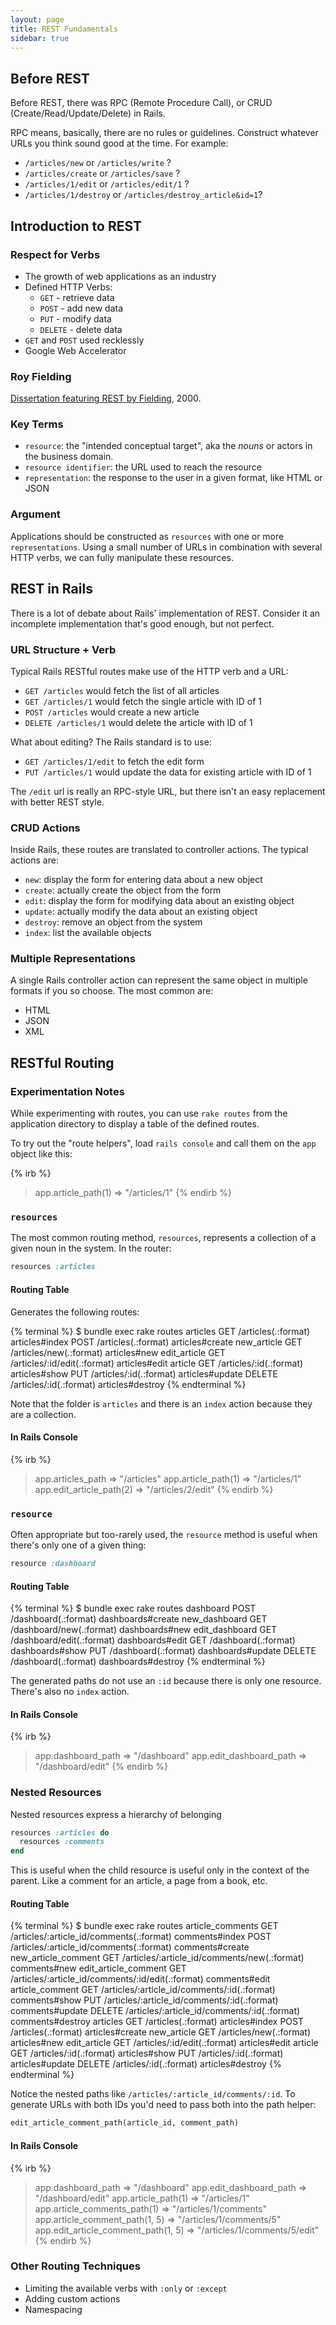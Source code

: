```yaml
---
layout: page
title: REST Fundamentals
sidebar: true
---
```


## Before REST

Before REST, there was RPC (Remote Procedure Call), or CRUD (Create/Read/Update/Delete) in Rails.

RPC means, basically, there are no rules or guidelines. Construct whatever URLs you think sound good at the time. For example:

* `/articles/new` or `/articles/write` ?
* `/articles/create` or `/articles/save` ?
* `/articles/1/edit` or `/articles/edit/1` ?
* `/articles/1/destroy` or `/articles/destroy_article&id=1`?

## Introduction to REST

### Respect for Verbs

* The growth of web applications as an industry
* Defined HTTP Verbs: 
  * `GET` - retrieve data
  * `POST` - add new data
  * `PUT` - modify data
  * `DELETE` - delete data
* `GET` and `POST` used recklessly
* Google Web Accelerator

### Roy Fielding

[Dissertation featuring REST by Fielding](http://www.ics.uci.edu/~fielding/pubs/dissertation/rest_arch_style.htm), 2000.

### Key Terms

* `resource`: the "intended conceptual target", aka the *nouns* or actors in the business domain.
* `resource identifier`: the URL used to reach the resource
* `representation`: the response to the user in a given format, like HTML or JSON

### Argument

Applications should be constructed as `resources` with one or more `representations`. Using a small number of URLs in combination with several HTTP verbs, we can fully manipulate these resources.

## REST in Rails

There is a lot of debate about Rails' implementation of REST. Consider it an incomplete implementation that's good enough, but not perfect.

### URL Structure + Verb

Typical Rails RESTful routes make use of the HTTP verb and a URL:

* `GET /articles` would fetch the list of all articles
* `GET /articles/1` would fetch the single article with ID of 1
* `POST /articles` would create a new article
* `DELETE /articles/1` would delete the article with ID of 1

What about editing? The Rails standard is to use:

* `GET /articles/1/edit` to fetch the edit form
* `PUT /articles/1` would update the data for existing article with ID of 1

The `/edit` url is really an RPC-style URL, but there isn't an easy replacement with better REST style.

### CRUD Actions

Inside Rails, these routes are translated to controller actions. The typical actions are:

* `new`: display the form for entering data about a new object
* `create`: actually create the object from the form
* `edit`: display the form for modifying data about an existing object
* `update`: actually modify the data about an existing object
* `destroy`: remove an object from the system
* `index`: list the available objects

### Multiple Representations

A single Rails controller action can represent the same object in multiple formats if you so choose. The most common are:

* HTML
* JSON
* XML

## RESTful Routing

### Experimentation Notes

While experimenting with routes, you can use `rake routes` from the application directory to display a table of the defined routes.

To try out the "route helpers", load `rails console` and call them on the `app` object like this:

{% irb %}
> app.article_path(1)
=> "/articles/1" 
{% endirb %}

### `resources`

The most common routing method, `resources`, represents a collection of a given noun in the system. In the router:

```ruby
resources :articles
```

#### Routing Table

Generates the following routes:

{% terminal %}
$ bundle exec rake routes
    articles GET    /articles(.:format)          articles#index
             POST   /articles(.:format)          articles#create
 new_article GET    /articles/new(.:format)      articles#new
edit_article GET    /articles/:id/edit(.:format) articles#edit
     article GET    /articles/:id(.:format)      articles#show
             PUT    /articles/:id(.:format)      articles#update
             DELETE /articles/:id(.:format)      articles#destroy
{% endterminal %}

Note that the folder is `articles` and there is an `index` action because they are a collection.

#### In Rails Console

{% irb %}
> app.articles_path
 => "/articles" 
> app.article_path(1)
 => "/articles/1" 
> app.edit_article_path(2)
 => "/articles/2/edit" 
{% endirb %}

### `resource`

Often appropriate but too-rarely used, the `resource` method is useful when there's only one of a given thing:

```ruby
resource :dashboard
```

#### Routing Table

{% terminal %}
$ bundle exec rake routes
     dashboard POST   /dashboard(.:format)      dashboards#create
 new_dashboard GET    /dashboard/new(.:format)  dashboards#new
edit_dashboard GET    /dashboard/edit(.:format) dashboards#edit
               GET    /dashboard(.:format)      dashboards#show
               PUT    /dashboard(.:format)      dashboards#update
               DELETE /dashboard(.:format)      dashboards#destroy
{% endterminal %}

The generated paths do not use an `:id` because there is only one resource. There's also no `index` action.

#### In Rails Console

{% irb %}
> app.dashboard_path
 => "/dashboard" 
> app.edit_dashboard_path
 => "/dashboard/edit" 
{% endirb %}

### Nested Resources

Nested resources express a hierarchy of belonging

```ruby
resources :articles do
  resources :comments
end
```

This is useful when the child resource is useful only in the context of the parent. Like a comment for an article, a page from a book, etc.

#### Routing Table

{% terminal %}
$ bundle exec rake routes
    article_comments GET    /articles/:article_id/comments(.:format)          comments#index
                     POST   /articles/:article_id/comments(.:format)          comments#create
 new_article_comment GET    /articles/:article_id/comments/new(.:format)      comments#new
edit_article_comment GET    /articles/:article_id/comments/:id/edit(.:format) comments#edit
     article_comment GET    /articles/:article_id/comments/:id(.:format)      comments#show
                     PUT    /articles/:article_id/comments/:id(.:format)      comments#update
                     DELETE /articles/:article_id/comments/:id(.:format)      comments#destroy
            articles GET    /articles(.:format)                               articles#index
                     POST   /articles(.:format)                               articles#create
         new_article GET    /articles/new(.:format)                           articles#new
        edit_article GET    /articles/:id/edit(.:format)                      articles#edit
             article GET    /articles/:id(.:format)                           articles#show
                     PUT    /articles/:id(.:format)                           articles#update
                     DELETE /articles/:id(.:format)                           articles#destroy
{% endterminal %}

Notice the nested paths like `/articles/:article_id/comments/:id`. To generate URLs with both IDs you'd need to pass both into the path helper:

```ruby
edit_article_comment_path(article_id, comment_path)
```

#### In Rails Console

{% irb %}
> app.dashboard_path
 => "/dashboard" 
> app.edit_dashboard_path
 => "/dashboard/edit" 
> app.article_path(1)
 => "/articles/1" 
> app.article_comments_path(1)
 => "/articles/1/comments" 
> app.article_comment_path(1, 5)
 => "/articles/1/comments/5" 
> app.edit_article_comment_path(1, 5)
 => "/articles/1/comments/5/edit"
{% endirb %}

### Other Routing Techniques

* Limiting the available verbs with `:only` or `:except`
* Adding custom actions
* Namespacing

